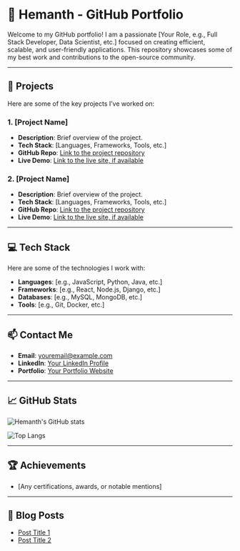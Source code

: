 # 👋 **Hemanth - GitHub Portfolio**

Welcome to my GitHub portfolio! I am a passionate [Your Role, e.g., Full Stack Developer, Data Scientist, etc.] focused on creating efficient, scalable, and user-friendly applications. This repository showcases some of my best work and contributions to the open-source community.

---

## 🚀 Projects

Here are some of the key projects I’ve worked on:

### 1. **[Project Name]**
- **Description**: Brief overview of the project.
- **Tech Stack**: [Languages, Frameworks, Tools, etc.]
- **GitHub Repo**: [Link to the project repository](https://github.com/Hemanth/repo)
- **Live Demo**: [Link to the live site, if available](https://example.com)

### 2. **[Project Name]**
- **Description**: Brief overview of the project.
- **Tech Stack**: [Languages, Frameworks, Tools, etc.]
- **GitHub Repo**: [Link to the project repository](https://github.com/Hemanth/repo)
- **Live Demo**: [Link to the live site, if available](https://example.com)

---

## 💻 Tech Stack
Here are some of the technologies I work with:

- **Languages**: [e.g., JavaScript, Python, Java, etc.]
- **Frameworks**: [e.g., React, Node.js, Django, etc.]
- **Databases**: [e.g., MySQL, MongoDB, etc.]
- **Tools**: [e.g., Git, Docker, etc.]

---

## 📫 Contact Me
- **Email**: [youremail@example.com](mailto:youremail@example.com)
- **LinkedIn**: [Your LinkedIn Profile](https://linkedin.com/in/yourprofile)
- **Portfolio**: [Your Portfolio Website](https://yourportfolio.com)

---

## 📈 GitHub Stats
![Hemanth's GitHub stats](https://github-readme-stats.vercel.app/api?username=Hemanth&show_icons=true&theme=radical)

![Top Langs](https://github-readme-stats.vercel.app/api/top-langs/?username=Hemanth&layout=compact&theme=radical)

---

## 🏆 Achievements
- [Any certifications, awards, or notable mentions]

---

## 📝 Blog Posts
- [Post Title 1](https://yourblog.com/post-1)
- [Post Title 2](https://yourblog.com/post-2)
